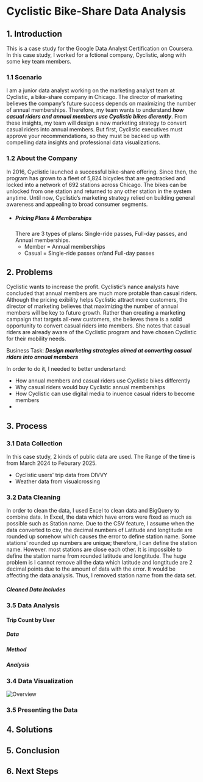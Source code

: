 # Cyclistic Bike-Share Data Analysis

## 1. Introduction 
This is a case study for the Google Data Analyst Certification on Coursera. 
In this case study, I worked for a fctional company, Cyclistic, along with some key team members. 

### 1.1 Scenario
I am a junior data analyst working on the marketing analyst team at Cyclistic, a bike-share
company in Chicago. 
The director of marketing believes the company’s future success
depends on maximizing the number of annual memberships. Therefore, my team wants to
understand **_how casual riders and annual members use Cyclistic bikes dierently_**.
From these insights, my team will design a new marketing strategy to convert casual riders into annual
members. But first, Cyclistic executives must approve your recommendations, so they must be
backed up with compelling data insights and professional data visualizations. 

### 1.2 About the Company
In 2016, Cyclistic launched a successful bike-share offering. Since then, the program has grown
to a fleet of 5,824 bicycles that are geotracked and locked into a network of 692 stations across
Chicago. The bikes can be unlocked from one station and returned to any other station in the
system anytime. Until now, Cyclistic’s marketing strategy relied on building general awareness and appealing to
broad consumer segments.
* ##### Pricing Plans & Memberships
  There are 3 types of plans: Single-ride passes, Full-day passes, and Annual memberships.
  * Member = Annual memberships
  * Casual = Single-ride passes or/and Full-day passes

## 2. Problems
Cyclistic wants to increase the profit. Cyclistic’s nance analysts have concluded that annual members are much more protable
than casual riders. Although the pricing exibility helps Cyclistic attract more customers,
the director of marketing believes that maximizing the number of annual members will be key to future growth.
Rather than creating a marketing campaign that targets all-new customers, she believes
there is a solid opportunity to convert casual riders into members. She notes that casual riders
are already aware of the Cyclistic program and have chosen Cyclistic for their mobility needs.

Business Task: **_Design marketing strategies aimed at converting casual riders into
annual members_**

In order to do it, I needed to better undersrtand:
  * How annual members and casual riders use Cyclistic bikes differently
  * Why casual riders would buy Cyclistic annual memberships
  * How Cyclistic can use digital media to inuence casual riders to become members
  * 
## 3. Process 
### 3.1 Data Collection
In this case study, 2 kinds of public data are used. The Range of the time is from March 2024 to Feburary 2025.
  * Cyclistic users' trip data from DIVVY
  * Weather data from visualcrossing

### 3.2 Data Cleaning 
In order to clean the data, I used Excel to clean data and BigQuery to combine data. 
In Excel, the data which have errors were fixed as much as possible such as Station name. 
Due to the CSV feature, I assume when the data converted to csv, the decimal numbers of Latitude and longtitude are rounded up somehow which causes the error to define station name. 
Some stations' rounded up numbers are unique; therefore, I can define the station name. However. most stations are close each other. It is impossible to define the station name from rounded latitude and longtitude. 
The huge problem is I cannot remove all the data which latitude and longtitude are 2 decimal points due to the amount of data with the error. It would be affecting the data analysis. 
Thus, I removed station name from the data set. 

##### Cleaned Data Includes  



#####

### 3.5 Data Analysis 
#### Trip Count by User 
##### Data
##### Method
##### Analysis

### 3.4 Data Visualization

![Overview](https://github.com/user-attachments/assets/f539e9f0-4a35-4c38-9f0d-83afacc9ab70)


### 3.5 Presenting the Data


## 4. Solutions


## 5. Conclusion


## 6. Next Steps 
